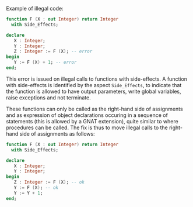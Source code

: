 Example of illegal code:

```ada
function F (X : out Integer) return Integer
  with Side_Effects;

declare
   X : Integer;
   Y : Integer;
   Z : Integer := F (X); -- error
begin
   Y := F (X) + 1; -- error
end;
```

This error is issued on illegal calls to functions with side-effects. A
function with side-effects is identified by the aspect `Side_Effects`, to
indicate that the function is allowed to have output parameters, write global
variables, raise exceptions and not terminate.

These functions can only be called as the right-hand side of assignments and
as expression of object declarations occuring in a sequence of statements (this
is allowed by a GNAT extension), quite
similar to where procedures can be called. The fix is thus to move illegal
calls to the right-hand side of assignments as follows:

```ada
function F (X : out Integer) return Integer
  with Side_Effects;

declare
   X : Integer;
   Y : Integer;
begin
   Z : Integer := F (X); -- ok
   Y := F (X); -- ok
   Y := Y + 1;
end;
```
